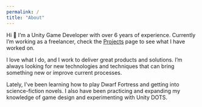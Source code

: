 ```yaml
---
permalink: /
title: "About"
---
```


Hi 👋 I’m a Unity Game Developer with over 6 years of experience. Currently I’m working as a freelancer, check the [Projects](./projects) page to see what I have worked on.

I love what I do, and I work to deliver great products and solutions. I’m always looking for new technologies and techniques that can bring something new or improve current processes.

Lately, I’ve been learning how to play Dwarf Fortress and getting into science-fiction novels. I also have been practicing and expanding my knowledge of game design and experimenting with Unity DOTS.